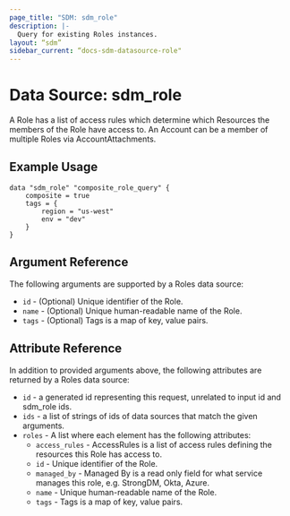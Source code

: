 ```yaml
---
page_title: "SDM: sdm_role"
description: |-
  Query for existing Roles instances.
layout: “sdm”
sidebar_current: “docs-sdm-datasource-role"
---
```

# Data Source: sdm_role

A Role has a list of access rules which determine which Resources the members
 of the Role have access to. An Account can be a member of multiple Roles via
 AccountAttachments.
## Example Usage

```hcl
data "sdm_role" "composite_role_query" {
    composite = true
    tags = {
        region = "us-west"
        env = "dev"
    }    
}
```
## Argument Reference
The following arguments are supported by a Roles data source:
* `id` - (Optional) Unique identifier of the Role.
* `name` - (Optional) Unique human-readable name of the Role.
* `tags` - (Optional) Tags is a map of key, value pairs.
## Attribute Reference
In addition to provided arguments above, the following attributes are returned by a Roles data source:
* `id` - a generated id representing this request, unrelated to input id and sdm_role ids.
* `ids` - a list of strings of ids of data sources that match the given arguments.
* `roles` - A list where each element has the following attributes:
	* `access_rules` - AccessRules is a list of access rules defining the resources this Role has access to.
	* `id` - Unique identifier of the Role.
	* `managed_by` - Managed By is a read only field for what service manages this role, e.g. StrongDM, Okta, Azure.
	* `name` - Unique human-readable name of the Role.
	* `tags` - Tags is a map of key, value pairs.
